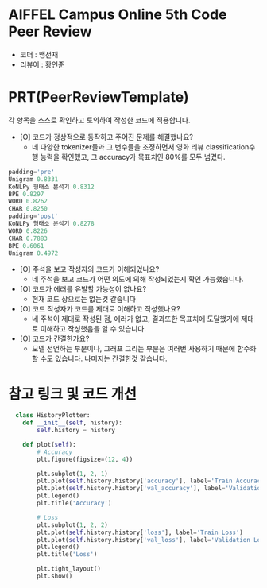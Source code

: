 # AIFFEL Campus Online 5th Code Peer Review
- 코더 : 맹선재
- 리뷰어 : 황인준


# PRT(PeerReviewTemplate) 
각 항목을 스스로 확인하고 토의하여 작성한 코드에 적용합니다.

- [O] 코드가 정상적으로 동작하고 주어진 문제를 해결했나요?
  - 네 다양한 tokenizer들과 그 변수들을 조정하면서 영화 리뷰 classification수행 능력을 확인했고, 그 accuracy가 목표치인 80%를 모두 넘겼다.
```python
padding='pre'
Unigram 0.8331
KoNLPy 형태소 분석기 0.8312
BPE 0.8297
WORD 0.8262
CHAR 0.8250
padding='post'
KoNLPy 형태소 분석기 0.8278
WORD 0.8226
CHAR 0.7883
BPE 0.6061
Unigram 0.4972
```
- [O] 주석을 보고 작성자의 코드가 이해되었나요?
  - 네 주석을 보고 코드가 어떤 의도에 의해 작성되었는지 확인 가능했습니다.
- [O] 코드가 에러를 유발할 가능성이 없나요?
  - 현재 코드 상으로는 없는것 같습니다
- [O] 코드 작성자가 코드를 제대로 이해하고 작성했나요?
  - 네 주석이 제대로 작성된 점, 에러가 없고, 결과또한 목표치에 도달했기에 제대로 이해하고 작성했음을 알 수 있습니다.
- [O] 코드가 간결한가요?
  - 모델 선언하는 부분이나, 그래프 그리는 부분은 여러번 사용하기 때문에 함수화 할 수도 있습니다. 나머지는 간결한것 같습니다.
 

# 참고 링크 및 코드 개선

```python
  class HistoryPlotter:
    def __init__(self, history):
        self.history = history

    def plot(self):
        # Accuracy
        plt.figure(figsize=(12, 4))

        plt.subplot(1, 2, 1)
        plt.plot(self.history.history['accuracy'], label='Train Accuracy')
        plt.plot(self.history.history['val_accuracy'], label='Validation Accuracy')
        plt.legend()
        plt.title('Accuracy')

        # Loss
        plt.subplot(1, 2, 2)
        plt.plot(self.history.history['loss'], label='Train Loss')
        plt.plot(self.history.history['val_loss'], label='Validation Loss')
        plt.legend()
        plt.title('Loss')

        plt.tight_layout()
        plt.show()
```






```python

```


